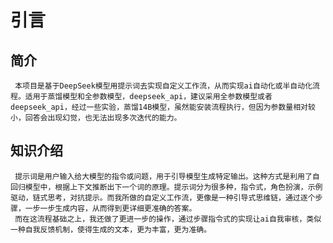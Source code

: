 # 引言
   ## 简介
     本项目是基于DeepSeek模型用提示词去实现自定义工作流，从而实现ai自动化或半自动化流程。适用于蒸馏模型和全参数模型，deepseek_api，建议采用全参数模型或者deepseek_api，经过一些实验，蒸馏14B模型，虽然能安装流程执行，但因为参数量相对较小，回答会出现幻觉，也无法出现多次迭代的能力。
   ## 知识介绍
     提示词是用户输入给大模型的指令或问题，用于引导模型生成特定输出。这种方式是利用了自回归模型中，根据上下文推断出下一个词的原理。提示词分为很多种，指令式，角色扮演，示例驱动，链式思考，对抗提示。而我所做的自定义工作流，更像是一种引导式思维链，通过逐个步骤，一步一步生成内容，从而得到更详细更准确的答案。
     而在这流程基础之上，我还做了更进一步的操作，通过步骤指令式的实现让ai自我审核，类似一种自我反馈机制，使得生成的文本，更为丰富，更为准确。

